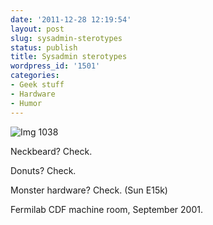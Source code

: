 ```yaml
---
date: '2011-12-28 12:19:54'
layout: post
slug: sysadmin-sterotypes
status: publish
title: Sysadmin sterotypes
wordpress_id: '1501'
categories:
- Geek stuff
- Hardware
- Humor
---
```


![Img 1038](http://fnord.phfactor.net/wp-content/uploads/2011/12/img_1038.jpg)

Neckbeard? Check.

Donuts? Check.

Monster hardware? Check. (Sun E15k)


Fermilab CDF machine room, September 2001.
